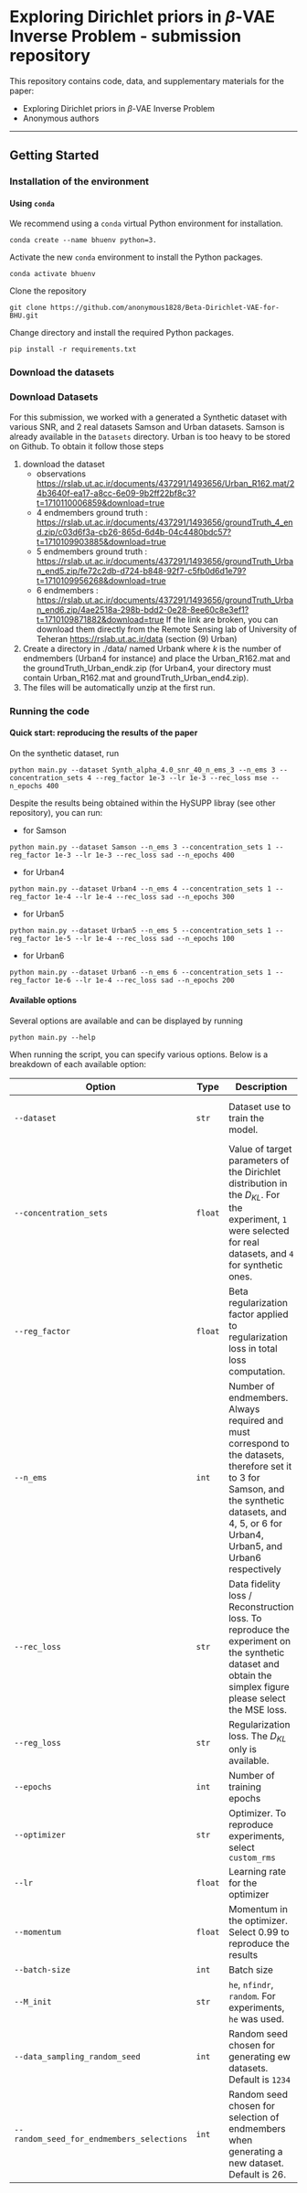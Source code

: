 # Exploring Dirichlet priors in $\beta$-VAE Inverse Problem - submission repository

This repository contains code, data, and supplementary materials for the paper:
- Exploring Dirichlet priors in $\beta$-VAE Inverse Problem
- Anonymous authors
---

## Getting Started 

### Installation of the environment

#### Using `conda`

We recommend using a `conda` virtual Python environment for installation.
```
conda create --name bhuenv python=3.
```

Activate the new `conda` environment to install the Python packages.

```
conda activate bhuenv
```

Clone the repository
```
git clone https://github.com/anonymous1828/Beta-Dirichlet-VAE-for-BHU.git
```

Change directory and install the required Python packages.
```
pip install -r requirements.txt
```

### Download the datasets
### Download Datasets

For this submission, we worked with a generated a Synthetic dataset with various SNR, and 2 real datasets Samson and Urban datasets. Samson is already available in the ```Datasets``` directory.
Urban is too heavy to be stored on Github. To obtain it follow those steps
1) download the dataset 
   - observations https://rslab.ut.ac.ir/documents/437291/1493656/Urban_R162.mat/24b3640f-ea17-a8cc-6e09-9b2ff22bf8c3?t=1710110006859&download=true
   - 4 endmembers ground truth : https://rslab.ut.ac.ir/documents/437291/1493656/groundTruth_4_end.zip/c03d6f3a-cb26-865d-6d4b-04c4480bdc57?t=1710109903885&download=true
   - 5 endmembers ground truth : https://rslab.ut.ac.ir/documents/437291/1493656/groundTruth_Urban_end5.zip/fe72c2db-d724-b848-92f7-c5fb0d6d1e79?t=1710109956268&download=true
   - 6 endmembers : https://rslab.ut.ac.ir/documents/437291/1493656/groundTruth_Urban_end6.zip/4ae2518a-298b-bdd2-0e28-8ee60c8e3ef1?t=1710109871882&download=true
   If the link are broken, you can download them directly from the Remote Sensing lab of University of Teheran https://rslab.ut.ac.ir/data (section (9) Urban)
2) Create a directory in ./data/ named Urban*k* where *k* is the number of endmembers (Urban4 for instance) and place the Urban_R162.mat and the groundTruth_Urban_end*k*.zip (for Urban4, your directory must contain Urban_R162.mat and groundTruth_Urban_end4.zip). 
3) The files will be automatically unzip at the first run.


### Running the code
#### Quick start: reproducing the results of the paper
On the synthetic dataset, run
```
python main.py --dataset Synth_alpha_4.0_snr_40_n_ems_3 --n_ems 3 --concentration_sets 4 --reg_factor 1e-3 --lr 1e-3 --rec_loss mse --n_epochs 400 
```
Despite the results being obtained within the HySUPP libray (see other repository), you can run:
- for Samson
```
python main.py --dataset Samson --n_ems 3 --concentration_sets 1 --reg_factor 1e-3 --lr 1e-3 --rec_loss sad --n_epochs 400 
```
- for Urban4
```
python main.py --dataset Urban4 --n_ems 4 --concentration_sets 1 --reg_factor 1e-4 --lr 1e-4 --rec_loss sad --n_epochs 300 
```
- for Urban5
```
python main.py --dataset Urban5 --n_ems 5 --concentration_sets 1 --reg_factor 1e-5 --lr 1e-4 --rec_loss sad --n_epochs 100
```
- for Urban6
```
python main.py --dataset Urban6 --n_ems 6 --concentration_sets 1 --reg_factor 1e-6 --lr 1e-4 --rec_loss sad --n_epochs 200 
```


#### Available options
Several options are available and can be displayed by running
```
python main.py --help
```
When running the script, you can specify various options. Below is a breakdown of each available option:

| **Option**       | **Type**  |  **Description** | **Available options** |
|------------------|-----------|------------------|-----------------------|
| `--dataset`      | `str`     | Dataset use to train the model. | `Samson`, `Urban4`, `Urban5`, `Urban6`, `Synth_alpha_4.0_snr_40_n_ems_3`, `Synth_alpha_4.0_snr_30_n_ems_3`, `Synth_alpha_4.0_snr_20_n_ems_3`| 
| `--concentration_sets` | `float` | Value of target parameters of the Dirichlet distribution in the $D_{KL}$. For the experiment, `1` were selected for real datasets, and `4` for synthetic ones. | $\mathbb R_{\geq 0}$ (ex: `1` or `4`) |
| `--reg_factor`  | `float`    | Beta regularization factor applied to regularization loss in total loss computation. | $\mathbb R_{\geq 0}$ (ex: `1e-3`)   |
| `--n_ems`  | `int`     | Number of endmembers. Always required and must correspond to the datasets, therefore set it to 3 for Samson, and the synthetic datasets, and 4, 5, or 6 for Urban4, Urban5, and Urban6 respectively  | 3, 4, 5, 6  |
| `--rec_loss`    | `str`      | Data fidelity loss / Reconstruction loss. To reproduce the experiment on the synthetic dataset and obtain the simplex figure please select the MSE loss. | `mse`, `sad`|
| `--reg_loss`    | `str`      | Regularization loss. The $D_{KL}$ only is available. | `gamma_div` |
| `--epochs`      | `int`      | Number of training epochs       | $[1, ...]$  |
| `--optimizer`   | `str`      | Optimizer. To reproduce experiments, select `custom_rms` | `custom_rms`, `adam`, `sgd` |
| `--lr`          | `float`    | Learning rate for the optimizer | $\mathbb R$ (ex:`1e-3`) |
| `--momentum`    | `float`    | Momentum in the optimizer. Select 0.99 to reproduce the results | $[0, 1]$  |
| `--batch-size`  | `int`      | Batch size                      | `200`       |
| `--M_init`  | `str`      | `he`, `nfindr`, `random`. For experiments, `he` was used. |
| `--data_sampling_random_seed`  | `int`     | Random seed chosen for generating ew datasets. Default is `1234` | `200`       |
| `--random_seed_for_endmembers_selections` | `int` | Random seed chosen for selection of endmembers when generating a new dataset. Default is 26. | `42` |

